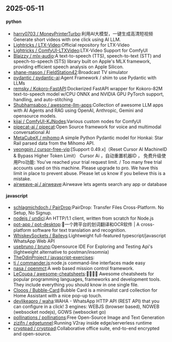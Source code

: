 ## 2025-05-11

#### python
* [harry0703 / MoneyPrinterTurbo](https://github.com/harry0703/MoneyPrinterTurbo):利用AI大模型，一键生成高清短视频 Generate short videos with one click using AI LLM.
* [Lightricks / LTX-Video](https://github.com/Lightricks/LTX-Video):Official repository for LTX-Video
* [Lightricks / ComfyUI-LTXVideo](https://github.com/Lightricks/ComfyUI-LTXVideo):LTX-Video Support for ComfyUI
* [Blaizzy / mlx-audio](https://github.com/Blaizzy/mlx-audio):A text-to-speech (TTS), speech-to-text (STT) and speech-to-speech (STS) library built on Apple's MLX framework, providing efficient speech analysis on Apple Silicon.
* [shane-mason / FieldStation42](https://github.com/shane-mason/FieldStation42):Broadcast TV simulator
* [pydantic / pydantic-ai](https://github.com/pydantic/pydantic-ai):Agent Framework / shim to use Pydantic with LLMs
* [remsky / Kokoro-FastAPI](https://github.com/remsky/Kokoro-FastAPI):Dockerized FastAPI wrapper for Kokoro-82M text-to-speech model w/CPU ONNX and NVIDIA GPU PyTorch support, handling, and auto-stitching
* [Shubhamsaboo / awesome-llm-apps](https://github.com/Shubhamsaboo/awesome-llm-apps):Collection of awesome LLM apps with AI Agents and RAG using OpenAI, Anthropic, Gemini and opensource models.
* [kijai / ComfyUI-KJNodes](https://github.com/kijai/ComfyUI-KJNodes):Various custom nodes for ComfyUI
* [pipecat-ai / pipecat](https://github.com/pipecat-ai/pipecat):Open Source framework for voice and multimodal conversational AI
* [MetaCubeX / mihomo](https://github.com/MetaCubeX/mihomo):A simple Python Pydantic model for Honkai: Star Rail parsed data from the Mihomo API.
* [yeongpin / cursor-free-vip](https://github.com/yeongpin/cursor-free-vip):[Support 0.49.x]（Reset Cursor AI MachineID & Bypass Higher Token Limit） Cursor Ai ，自动重置机器ID ， 免费升级使用Pro功能: You've reached your trial request limit. / Too many free trial accounts used on this machine. Please upgrade to pro. We have this limit in place to prevent abuse. Please let us know if you believe this is a mistake.
* [airweave-ai / airweave](https://github.com/airweave-ai/airweave):Airweave lets agents search any app or database

#### javascript
* [schlagmichdoch / PairDrop](https://github.com/schlagmichdoch/PairDrop):PairDrop: Transfer Files Cross-Platform. No Setup, No Signup.
* [nodejs / undici](https://github.com/nodejs/undici):An HTTP/1.1 client, written from scratch for Node.js
* [pot-app / pot-desktop](https://github.com/pot-app/pot-desktop):🌈一个跨平台的划词翻译和OCR软件 | A cross-platform software for text translation and recognition.
* [WhiskeySockets / Baileys](https://github.com/WhiskeySockets/Baileys):Lightweight full-featured typescript/javascript WhatsApp Web API
* [usebruno / bruno](https://github.com/usebruno/bruno):Opensource IDE For Exploring and Testing Api's (lightweight alternative to postman/insomnia)
* [TheOdinProject / javascript-exercises](https://github.com/TheOdinProject/javascript-exercises):
* [tj / commander.js](https://github.com/tj/commander.js):node.js command-line interfaces made easy
* [nasa / openmct](https://github.com/nasa/openmct):A web based mission control framework.
* [LeCoupa / awesome-cheatsheets](https://github.com/LeCoupa/awesome-cheatsheets):👩‍💻👨‍💻 Awesome cheatsheets for popular programming languages, frameworks and development tools. They include everything you should know in one single file.
* [Clooos / Bubble-Card](https://github.com/Clooos/Bubble-Card):Bubble Card is a minimalist card collection for Home Assistant with a nice pop-up touch.
* [devlikeapro / waha](https://github.com/devlikeapro/waha):WAHA - WhatsApp HTTP API (REST API) that you can configure in a click! 3 engines: WEBJS (browser based), NOWEB (websocket nodejs), GOWS (websocket go)
* [pollinations / pollinations](https://github.com/pollinations/pollinations):Free Open-Source Image and Text Generation
* [zizifn / edgetunnel](https://github.com/zizifn/edgetunnel):Running V2ray inside edge/serverless runtime
* [cryptpad / cryptpad](https://github.com/cryptpad/cryptpad):Collaborative office suite, end-to-end encrypted and open-source.

